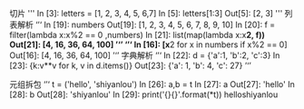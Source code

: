 
切片
'''
In [3]: letters = [1, 2, 3, 4, 5, 6,7]
In [5]: letters[1:3]
Out[5]: [2, 3]
'''
列表解析
‘’‘
In [19]: numbers
Out[19]: [1, 2, 3, 4, 5, 6, 7, 8, 9, 10]
In [20]: f = filter(lambda x:x%2 == 0 ,numbers)
In [21]: list(map(lambda x:x**2, f))
Out[21]: [4, 16, 36, 64, 100]
’‘’
‘’‘
In [16]: [x**2 for x in numbers if x%2 == 0]
Out[16]: [4, 16, 36, 64, 100]
’‘’
字典解析
‘’‘
In [22]: d = {'a':1, 'b':2, 'c':3}
In [23]: {k:v**v for k, v in d.items()}
Out[23]: {'a': 1, 'b': 4, 'c': 27}
’‘’

元组拆包
‘’‘
 	t = ('hello', 'shiyanlou')
In [26]: a,b = t
In [27]: a
Out[27]: 'hello'
In [28]: b
Out[28]: 'shiyanlou'
In [29]: print('{}{}'.format(*t))
helloshiyanlou





